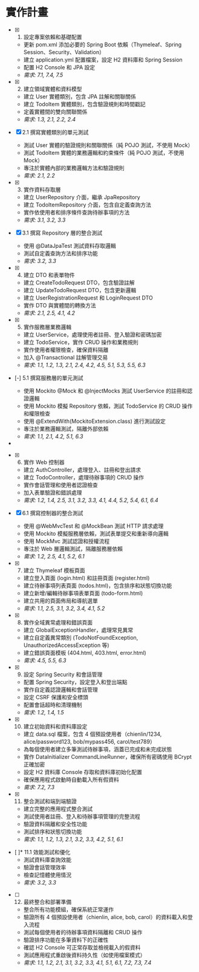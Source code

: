 # 實作計畫

- [x] 1. 設定專案依賴和基礎配置





  - 更新 pom.xml 添加必要的 Spring Boot 依賴（Thymeleaf、Spring Session、Security、Validation）
  - 建立 application.yml 配置檔案，設定 H2 資料庫和 Spring Session
  - 配置 H2 Console 和 JPA 設定
  - _需求: 7.1, 7.4, 7.5_

- [x] 2. 建立領域實體和資料模型





  - 建立 User 實體類別，包含 JPA 註解和關聯關係
  - 建立 TodoItem 實體類別，包含驗證規則和時間戳記
  - 定義實體間的雙向關聯關係
  - _需求: 1.3, 2.1, 2.2, 2.4_

- [x] 2.1 撰寫實體類別的單元測試






  - 測試 User 實體的驗證規則和關聯關係（純 POJO 測試，不使用 Mock）
  - 測試 TodoItem 實體的業務邏輯和約束條件（純 POJO 測試，不使用 Mock）
  - 專注於實體內部的業務邏輯方法和驗證規則
  - _需求: 2.1, 2.2_

- [x] 3. 實作資料存取層





  - 建立 UserRepository 介面，繼承 JpaRepository
  - 建立 TodoItemRepository 介面，包含自定義查詢方法
  - 實作依使用者和排序條件查詢待辦事項的方法
  - _需求: 3.1, 3.2, 3.3_

- [x] 3.1 撰寫 Repository 層的整合測試



  - 使用 @DataJpaTest 測試資料存取邏輯
  - 測試自定義查詢方法和排序功能
  - _需求: 3.2, 3.3_

- [x] 4. 建立 DTO 和表單物件





  - 建立 CreateTodoRequest DTO，包含驗證註解
  - 建立 UpdateTodoRequest DTO，包含更新邏輯
  - 建立 UserRegistrationRequest 和 LoginRequest DTO
  - 實作 DTO 與實體間的轉換方法
  - _需求: 2.1, 2.5, 4.1, 4.2_



- [x] 5. 實作服務層業務邏輯



  - 建立 UserService，處理使用者註冊、登入驗證和密碼加密
  - 建立 TodoService，實作 CRUD 操作和業務規則
  - 實作使用者權限檢查，確保資料隔離
  - 加入 @Transactional 註解管理交易
  - _需求: 1.1, 1.2, 1.3, 2.1, 2.4, 4.2, 4.5, 5.1, 5.3, 5.5, 6.3_

- [-] 5.1 撰寫服務層的單元測試











  - 使用 Mockito @Mock 和 @InjectMocks 測試 UserService 的註冊和認證邏輯
  - 使用 Mockito 模擬 Repository 依賴，測試 TodoService 的 CRUD 操作和權限檢查
  - 使用 @ExtendWith(MockitoExtension.class) 進行測試設定
  - 專注於業務邏輯測試，隔離外部依賴
  - _需求: 1.1, 2.1, 4.2, 5.1, 6.3_
-

- [x] 6. 實作 Web 控制器



  - 建立 AuthController，處理登入、註冊和登出請求
  - 建立 TodoController，處理待辦事項的 CRUD 操作
  - 實作會話管理和使用者認證檢查
  - 加入表單驗證和錯誤處理
  - _需求: 1.2, 1.4, 2.5, 3.1, 3.2, 3.3, 4.1, 4.4, 5.2, 5.4, 6.1, 6.4_

- [x] 6.1 撰寫控制器的整合測試



  - 使用 @WebMvcTest 和 @MockBean 測試 HTTP 請求處理
  - 使用 Mockito 模擬服務層依賴，測試表單提交和重新導向邏輯
  - 使用 MockMvc 測試認證和授權流程
  - 專注於 Web 層邏輯測試，隔離服務層依賴
  - _需求: 1.2, 2.5, 4.1, 5.2, 6.1_

- [x] 7. 建立 Thymeleaf 模板頁面





  - 建立登入頁面 (login.html) 和註冊頁面 (register.html)
  - 建立待辦事項列表頁面 (todos.html)，包含排序和狀態切換功能
  - 建立新增/編輯待辦事項表單頁面 (todo-form.html)
  - 建立共用的頁面佈局和導航選單
  - _需求: 1.1, 2.5, 3.1, 3.2, 3.4, 4.1, 5.2_

- [x] 8. 實作全域異常處理和錯誤頁面





  - 建立 GlobalExceptionHandler，處理常見異常
  - 建立自定義異常類別 (TodoNotFoundException, UnauthorizedAccessException 等)
  - 建立錯誤頁面模板 (404.html, 403.html, error.html)
  - _需求: 4.5, 5.5, 6.3_

- [x] 9. 設定 Spring Security 和會話管理





  - 配置 Spring Security，設定登入和登出端點
  - 實作自定義認證邏輯和會話管理
  - 設定 CSRF 保護和安全標頭
  - 配置會話超時和清理機制
  - _需求: 1.2, 1.4, 1.5_

- [x] 10. 建立初始資料和資料庫設定





  - 建立 data.sql 檔案，包含 4 個預設使用者（chienlin/1234, alice/password123, bob/mypass456, carol/test789）
  - 為每個使用者建立多筆測試待辦事項，涵蓋已完成和未完成狀態
  - 實作 DataInitializer CommandLineRunner，確保所有密碼使用 BCrypt 正確加密
  - 設定 H2 資料庫 Console 存取和資料庫初始化配置
  - 確保應用程式啟動時自動載入所有假資料
  - _需求: 7.2, 7.3_

- [x] 11. 整合測試和端到端驗證





  - 建立完整的應用程式整合測試
  - 測試使用者註冊、登入和待辦事項管理的完整流程
  - 驗證資料隔離和安全性功能
  - 測試排序和狀態切換功能
  - _需求: 1.1, 1.2, 1.3, 2.1, 3.2, 3.3, 4.2, 5.1, 6.1_

- [ ]* 11.1 效能測試和優化
  - 測試資料庫查詢效能
  - 驗證會話管理效率
  - 檢查記憶體使用情況
  - _需求: 3.2, 3.3_

- [ ] 12. 最終整合和部署準備
  - 整合所有功能模組，確保系統正常運作
  - 驗證所有 4 個預設使用者（chienlin, alice, bob, carol）的資料載入和登入流程
  - 測試每個使用者的待辦事項資料隔離和 CRUD 操作
  - 驗證排序功能在多筆資料下的正確性
  - 確認 H2 Console 可正常存取並檢視載入的假資料
  - 測試應用程式重啟後資料持久性（如使用檔案模式）
  - _需求: 1.1, 1.2, 2.1, 3.1, 3.2, 3.3, 4.1, 5.1, 6.1, 7.2, 7.3, 7.4_